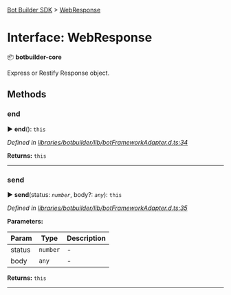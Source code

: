 [Bot Builder SDK](../README.md) > [WebResponse](../interfaces/botbuilder.webresponse.md)



# Interface: WebResponse


:package: **botbuilder-core**

Express or Restify Response object.


## Methods
<a id="end"></a>

###  end

► **end**(): `this`



*Defined in [libraries/botbuilder/lib/botFrameworkAdapter.d.ts:34](https://github.com/Microsoft/botbuilder-js/blob/57c9ba8/libraries/botbuilder/lib/botFrameworkAdapter.d.ts#L34)*





**Returns:** `this`





___

<a id="send"></a>

###  send

► **send**(status: *`number`*, body?: *`any`*): `this`



*Defined in [libraries/botbuilder/lib/botFrameworkAdapter.d.ts:35](https://github.com/Microsoft/botbuilder-js/blob/57c9ba8/libraries/botbuilder/lib/botFrameworkAdapter.d.ts#L35)*



**Parameters:**

| Param | Type | Description |
| ------ | ------ | ------ |
| status | `number`   |  - |
| body | `any`   |  - |





**Returns:** `this`





___


